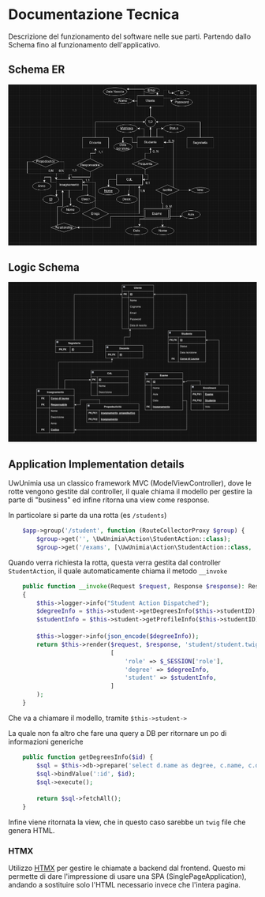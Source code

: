 # Documentazione Tecnica

Descrizione del funzionamento del software nelle sue parti. Partendo
dallo Schema fino al funzionamento dell'applicativo.

## Schema ER

![Schema ER](Schema-ER.png)

## Logic Schema

![Schema Logic](Logic-Scheme.png)

## Application Implementation details

UwUnimia usa un classico framework MVC (ModelViewController), dove le
rotte vengono gestite dal controller, il quale chiama il modello per
gestire la parte di "business" ed infine ritorna una view come response.

In particolare si parte da una rotta (es `/students`)

```php
    $app->group('/student', function (RouteCollectorProxy $group) {
        $group->get('', \UwUnimia\Action\StudentAction::class);
        $group->get('/exams', [\UwUnimia\Action\StudentAction::class, 'getExams']);
```

Quando verra richiesta la rotta, questa verra gestita dal controller
`StudentAction`, il quale automaticamente chiama il metodo `__invoke`

```php
    public function __invoke(Request $request, Response $response): Response
    {
        $this->logger->info("Student Action Dispatched");
        $degreeInfo = $this->student->getDegreesInfo($this->studentID);
        $studentInfo = $this->student->getProfileInfo($this->studentID);

        $this->logger->info(json_encode($degreeInfo));
        return $this->render($request, $response, 'student/student.twig',
                             [
                                 'role' => $_SESSION['role'],
                                 'degree' => $degreeInfo,
                                 'student' => $studentInfo,
                             ]
        );
    }

```

Che va a chiamare il modello, tramite `$this->student->`

La quale non fa altro che fare una query a DB per ritornare un po di
informazioni generiche

```php
    public function getDegreesInfo($id) {
        $sql = $this->db->prepare('select d.name as degree, c.name, c.description, c.year from student s left join degree d on d.id = s.degree left join course c on c.degree = d.id where s.id = :id');
        $sql->bindValue(':id', $id);
        $sql->execute();

        return $sql->fetchAll();
    }
```

Infine viene ritornata la view, che in questo caso sarebbe un `twig`
file che genera HTML.

### HTMX

Utilizzo [HTMX](https://htmx.org/) per gestire le chiamate a backend
dal frontend. Questo mi permette di dare l'impressione di usare una
SPA (SinglePageApplication), andando a sostituire solo l'HTML
necessario invece che l'intera pagina.

